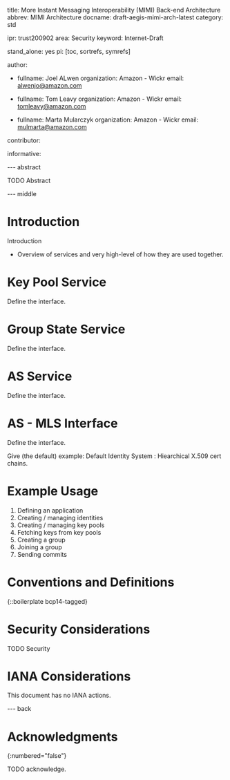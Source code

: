 title: More Instant Messaging Interoperability (MIMI) Back-end Architecture
abbrev: MIMI Architecture
docname: draft-aegis-mimi-arch-latest
category: std

ipr: trust200902
area: Security
keyword: Internet-Draft

stand_alone: yes
pi: [toc, sortrefs, symrefs]

author:
 -  fullname: Joel ALwen
    organization: Amazon - Wickr
    email: alwenjo@amazon.com

 -  fullname: Tom Leavy
	organization: Amazon - Wickr
	email: tomleavy@amazon.com 

 -  fullname: Marta Mularczyk
    organization: Amazon - Wickr
	email: mulmarta@amazon.com

contributor:

informative:


--- abstract

TODO Abstract


--- middle

# Introduction

Introduction
  * Overview of services and very high-level of how they are used together.

# Key Pool Service

Define the interface.

# Group State Service

Define the interface.

# AS Service

Define the interface.

# AS - MLS Interface

Define the interface.

Give (the default) example: Default Identity System : Hiearchical X.509 cert chains.

# Example Usage

1. Defining an application
2. Creating / managing identities
3. Creating / managing key pools
4. Fetching keys from key pools
5. Creating a group
6. Joining a group
7. Sending commits






# Conventions and Definitions

{::boilerplate bcp14-tagged}


# Security Considerations

TODO Security


# IANA Considerations

This document has no IANA actions.


--- back

# Acknowledgments
{:numbered="false"}

TODO acknowledge.
